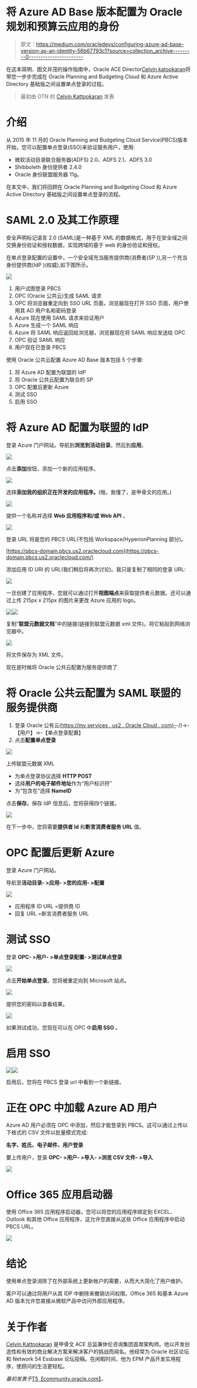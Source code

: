 # 将 Azure AD Base 版本配置为 Oracle 规划和预算云应用的身份

> 原文：<https://medium.com/oracledevs/configuring-azure-ad-base-version-as-an-identity-56b67793c1?source=collection_archive---------0----------------------->

在这本简明、图文并茂的操作指南中，Oracle ACE Director[Celvin katookaran](https://twitter.com/cvkattookaran)将带您一步步完成在 Oracle Planning and Budgeting Cloud 和 Azure Active Directory 基础版之间设置单点登录的过程。

> 最初由 OTN 的 [Celvin Kattookaran](https://community.oracle.com/people/Celvin+Kattookaran) 发表

# 介绍

从 2015 年 11 月的 Oracle Planning and Budgeting Cloud Service(PBCS)版本开始，您可以配置单点登录(SSO)来验证服务用户，使用:

*   微软活动目录联合服务器(ADFS) 2.0、ADFS 2.1、ADFS 3.0
*   Shibboleth 身份提供者 2.4.0
*   Oracle 身份联盟服务器 11g。

在本文中，我们将回顾在 Oracle Planning and Budgeting Cloud 和 Azure Active Directory 基础版之间设置单点登录的流程。

# SAML 2.0 及其工作原理

安全声明标记语言 2.0 (SAML)是一种基于 XML 的数据格式，用于在安全域之间交换身份验证和授权数据，实现跨域的基于 web 的身份验证和授权。

在单点登录配置的设置中，一个安全域充当服务提供商(消费者(SP )),另一个充当身份提供商(IdP )(权威),如下图所示。

![](img/57a113f8c7f323b36f2f1d11feb15900.png)

1.  用户试图登录 PBCS
2.  OPC (Oracle 公共云)生成 SAML 请求
3.  OPC 将浏览器重定向到 SSO URL 页面，浏览器现在打开 SSO 页面，用户使用其 AD 用户名和密码登录
4.  Azure 现在使用 SAML 请求来验证用户
5.  Azure 生成一个 SAML 响应
6.  Azure 将 SAML 响应返回给浏览器，浏览器现在将 SAML 响应发送给 OPC
7.  OPC 验证 SAML 响应
8.  用户现在已登录 PBCS

使用 Oracle 公共云配置 Azure AD Base 版本包括 5 个步骤:

1.  将 Azure AD 配置为联盟的 IdP
2.  将 Oracle 公共云配置为联合的 SP
3.  OPC 配置后更新 Azure
4.  测试 SSO
5.  启用 SSO

# 将 Azure AD 配置为联盟的 IdP

登录 Azure 门户网站。导航到**浏览到活动目录**，然后到**应用**。

![](img/9bcefcf09119e4d93409f30fd8ab1239.png)

点击**添加**按钮，添加一个新的应用程序。

![](img/7a20855db68c9a7662ecf8f5a5d044cf.png)

选择**添加我的组织正在开发的应用程序。**(哦，我懂了，是甲骨文的应用。)

![](img/db587e35730ccdfe935613114d8cc3a7.png)

提供一个名称并选择 **Web 应用程序和/或 Web API** 。

![](img/50558e43f381e057c932261b81ff3613.png)

登录 URL 将是您的 PBCS URL(不包括 Workspace/HyperionPlanning 部分)。

[https://pbcs-domain.pbcs.us2.oraclecloud.com](https://pbcs-domain.pbcs.us2.oraclecloud.com/)

添加应用 ID URI 的 URL(我们稍后将再次讨论)。我只是复制了相同的登录 URL:

![](img/35384de04d8769d820a3c2c391610725.png)

一旦创建了应用程序，您就可以通过打开**视图端点**来获取提供者元数据。还可以通过上传 215px x 215px 的图片来更改 Azure 应用的 logo。

![](img/247c6ef0d3175e2e577b0db0368d32ab.png)![](img/9cb1306f683ef5f1eefad37520344655.png)

复制“**联盟元数据文档**”中的链接(链接到联盟元数据 xml 文件)。将它粘贴到网络浏览器中。

![](img/ce3a5f9768fb1e8a547ce5b9bf44c7e2.png)

将文件保存为 XML 文件。

现在是时候将 Oracle 公共云配置为服务提供商了

# 将 Oracle 公共云配置为 SAML 联盟的服务提供商

1.  登录 Oracle 公有云([https://my services . us2 . Oracle Cloud . com)-](https://myservices.us2.oraclecloud.com/)-/)->-【用户】->-【单点登录配置】
2.  点击**配置单点登录**

![](img/0b61b091f46e6bd1231032d89ac3deed.png)

上传联盟元数据 XML

*   为单点登录协议选择 **HTTP POST**
*   选择**用户的电子邮件地址**作为“用户标识符”
*   为“包含在”选择 **NameID**

点击**保存**。保存 IdP 信息后，您将获得四个链接。

![](img/863696eddeba8d845f076a85251af393.png)

在下一步中，您将需要**提供者 Id** 和**断言消费者服务 URL** 值。

# OPC 配置后更新 Azure

登录 Azure 门户网站。

导航至**活动目录- >应用- >您的应用- >配置**

![](img/6bb278053b3140207dcd4652462acaf4.png)

*   应用程序 ID URL =提供商 ID
*   回复 URL =断言消费者服务 URL

# 测试 SSO

登录 **OPC- >用户- >单点登录配置- >测试单点登录**

![](img/6170d137065aa5eca565f71c875eb96a.png)

点击**开始单点登录**。您将被重定向到 Microsoft 站点。

![](img/3d96e8f0fa714ccdb296d69608f7819a.png)

提供您的密码以查看结果。

![](img/fa524767e78fbb35c3e42e22ab0df238.png)

如果测试成功，您现在可以在 OPC 中**启用 SSO** 。

# 启用 SSO

![](img/ae057f657bc7a5816c334f040f853afb.png)![](img/7f8fca05e938f6b1c66650b9c7724320.png)

启用后，您将在 PBCS 登录 url 中看到一个新链接。

# 正在 OPC 中加载 Azure AD 用户

Azure AD 用户必须在 OPC 中添加，然后才能登录到 PBCS。这可以通过上传以下格式的 CSV 文件以批量模式完成:

**名字、姓氏、电子邮件、用户登录**

要上传用户，登录 **OPC- >用户- >导入- >浏览 CSV 文件- >导入**

![](img/c49fdbc61ea8e5ffb943d04dd3d473e3.png)

# Office 365 应用启动器

使用 Office 365 应用程序启动器，您可以将您的应用程序绑定到 EXCEL、Outlook 和其他 Office 应用程序，这允许您直接从这些 Office 应用程序中启动 PBCS URL。

![](img/b3826aadc4d72654c767f5ef99093a33.png)

# 结论

使用单点登录消除了在外部系统上更新帐户的需要，从而大大简化了用户维护。

客户可以通过将用户从其 IDP 中删除来撤销访问权限。Office 365 和基本 Azure AD 版本允许您直接从微软产品中访问外部应用程序。

# 关于作者

[Celvin Kattookaran](https://community.oracle.com/people/Celvin+Kattookaran) 是甲骨文 ACE 总监兼休伦咨询集团首席架构师。他以开发创造性和有效的商业解决方案来解决客户的挑战而闻名。他经常为 Oracle 社区论坛和 Network 54 Essbase 论坛投稿。在闲暇时间，他为 EPM 产品开发实用程序，使顾问的生活更轻松。

*最初发表于*[T5【community.oracle.com】](https://community.oracle.com/docs/DOC-997863)*。*